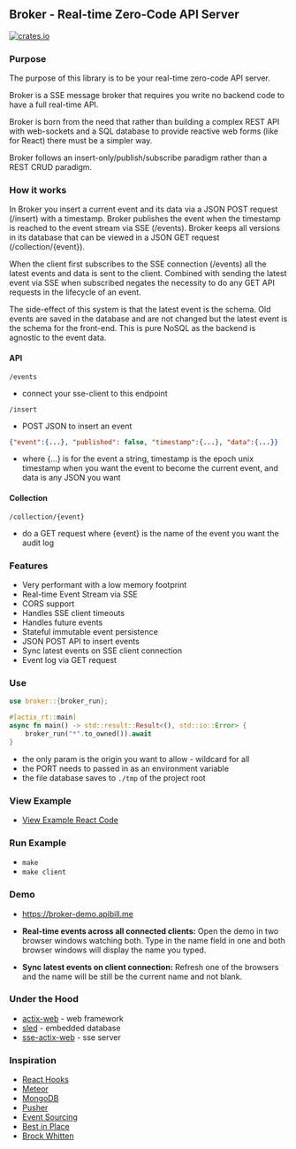 ## Broker - Real-time Zero-Code API Server

[![crates.io](https://meritbadge.herokuapp.com/broker)](https://crates.io/crates/broker)

### Purpose

The purpose of this library is to be your real-time zero-code API server. 

Broker is a SSE message broker that requires you write no backend code to have a full real-time API.

Broker is born from the need that rather than building a complex REST API with web-sockets and a SQL database to provide reactive web forms (like for React) there must be a simpler way.

Broker follows an insert-only/publish/subscribe paradigm rather than a REST CRUD paradigm. 


### How it works

In Broker you insert a current event and its data via a JSON POST request (/insert) with a timestamp. Broker publishes the event when the timestamp is reached to the event stream via SSE (/events). Broker keeps all versions in its database that can be viewed in a JSON GET request (/collection/{event}). 

When the client first subscribes to the SSE connection (/events) all the latest events and data is sent to the client. Combined with sending the latest event via SSE when subscribed negates the necessity to do any GET API requests in the lifecycle of an event.

The side-effect of this system is that the latest event is the schema. Old events are saved in the database and are not changed but the latest event is the schema for the front-end. This is pure NoSQL as the backend is agnostic to the event data.


#### API

``` /events ```
- connect your sse-client to this endpoint

```/insert ```
- POST JSON to insert an event
```json
{"event":{...}, "published": false, "timestamp":{...}, "data":{...}}
```
- where {...} is for the event a string, timestamp is the epoch unix timestamp when you want the event to become the current event, and data is any JSON you want

#### Collection

``` /collection/{event} ```
- do a GET request where {event} is the name of the event you want the audit log

### Features

* Very performant with a low memory footprint
* Real-time Event Stream via SSE
* CORS support
* Handles SSE client timeouts
* Handles future events
* Stateful immutable event persistence
* JSON POST API to insert events 
* Sync latest events on SSE client connection
* Event log via GET request

### Use

```rust
use broker::{broker_run};

#[actix_rt::main]
async fn main() -> std::result::Result<(), std::io::Error> {
    broker_run("*".to_owned()).await
}
```

- the only param is the origin you want to allow - wildcard for all
- the PORT needs to passed in as an environment variable
- the file database saves to ``` ./tmp ``` of the project root


### View Example

- [View Example React Code](https://github.com/apibillme/broker/blob/master/example/src/App.js)

### Run Example

- ``` make ```
- ``` make client ```

### Demo

- https://broker-demo.apibill.me

- **Real-time events across all connected clients:** Open the demo in two browser windows watching both. Type in the name field in one and both browser windows will display the name you typed.

- **Sync latest events on client connection:** Refresh one of the browsers and the name will be still be the current name and not blank.

### Under the Hood

- [actix-web](https://crates.io/crates/actix-web) - web framework
- [sled](https://crates.io/crates/sled) - embedded database
- [sse-actix-web](https://crates.io/crates/sse-actix-web) - sse server

### Inspiration

* [React Hooks](https://reactjs.org/docs/hooks-intro.html)
* [Meteor](https://meteor.com)
* [MongoDB](https://www.mongodb.com/)
* [Pusher](https://pusher.com)
* [Event Sourcing](https://microservices.io/patterns/data/event-sourcing.html)
* [Best in Place](https://github.com/bernat/best_in_place)
* [Brock Whitten](https://www.youtube.com/watch?v=qljYMEfVukU)
